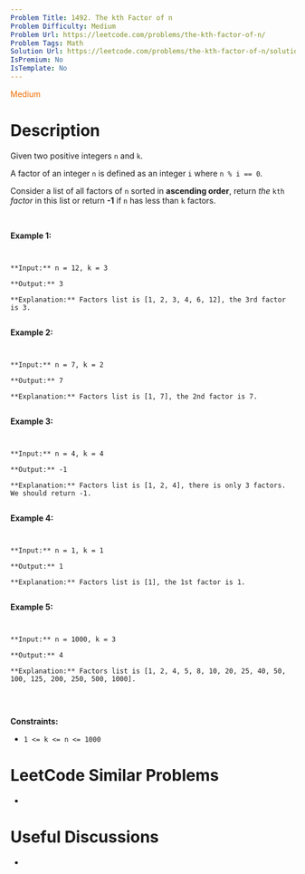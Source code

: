 ```yaml
---
Problem Title: 1492. The kth Factor of n
Problem Difficulty: Medium
Problem Url: https://leetcode.com/problems/the-kth-factor-of-n/
Problem Tags: Math
Solution Url: https://leetcode.com/problems/the-kth-factor-of-n/solution/
IsPremium: No
IsTemplate: No
---
```


<span style="color: rgb(239, 108, 0);">Medium</span>

# Description

Given two positive integers `n` and `k`.


A factor of an integer `n` is defined as an integer `i` where `n % i == 0`.


Consider a list of all factors of `n` sorted in **ascending order**, return *the* `kth` *factor* in this list or return **-1** if `n` has less than `k` factors.


 


**Example 1:**



```

**Input:** n = 12, k = 3
**Output:** 3
**Explanation:** Factors list is [1, 2, 3, 4, 6, 12], the 3rd factor is 3.

```

**Example 2:**



```

**Input:** n = 7, k = 2
**Output:** 7
**Explanation:** Factors list is [1, 7], the 2nd factor is 7.

```

**Example 3:**



```

**Input:** n = 4, k = 4
**Output:** -1
**Explanation:** Factors list is [1, 2, 4], there is only 3 factors. We should return -1.

```

**Example 4:**



```

**Input:** n = 1, k = 1
**Output:** 1
**Explanation:** Factors list is [1], the 1st factor is 1.

```

**Example 5:**



```

**Input:** n = 1000, k = 3
**Output:** 4
**Explanation:** Factors list is [1, 2, 4, 5, 8, 10, 20, 25, 40, 50, 100, 125, 200, 250, 500, 1000].

```

 


**Constraints:**


* `1 <= k <= n <= 1000`


# LeetCode Similar Problems

- []()

# Useful Discussions

- []()
